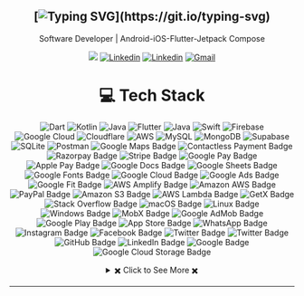 <div align="center">

[![Typing SVG](https://readme-typing-svg.herokuapp.com?font=Source+Code+Pro&pause=1000&center=true&vCenter=true&width=435&height=24&lines=Hello+World!;This+is+PARTH...;Welcome+to+my+Profile!)](https://git.io/typing-svg)
---
Software Developer | Android-iOS-Flutter-Jetpack Compose
  
<!-- [![YouTube Channel Subscribers](https://img.shields.io/youtube/channel/subscribers/UCfCefH4Beq7ivaIF5mMPLAw?style=social)](https://www.youtube.com/c/FlutterBucket?sub_confirmation=1) -->
[![](https://komarev.com/ghpvc/?username=parthunagar)](https://github.com/parthunagar)
[![Linkedin](https://img.shields.io/badge/Linked-in-369?style=flat-square&logo=linkedin&logoColor=white&color=blue)](https://linkedin.com/in/parth-unagar-154a88166)
[![Linkedin](https://img.shields.io/badge/Twitter-tw-369?style=flat-square&logo=twitter&logoColor=white&color=blue)](https://twitter.com/parthunagar1)
[![Gmail](https://img.shields.io/badge/%20-Send%20Mail-black?color=007EC6&labelColor=555555&logo=gmail&logoColor=f5f7fe)](mailto:parthunagar9@gmail.com?subject=From%20GitHub&&body=Hi,%20there.%20Found%20you%20on%20GitHub!%20Let's%20talk%20about...)

</div>

<div align="center">
 
 # 💻 Tech Stack
![Dart](https://img.shields.io/badge/dart-%230175C2.svg?style=for-the-badge&logo=dart&logoColor=white) ![Kotlin](https://img.shields.io/badge/kotlin-%230095D5.svg?style=for-the-badge&logo=kotlin&logoColor=white) ![Java](https://img.shields.io/badge/java-%23ED8B00.svg?style=for-the-badge&logo=java&logoColor=white) ![Flutter](https://img.shields.io/badge/Flutter-%2302569B.svg?style=for-the-badge&logo=Flutter&logoColor=white) ![Java](https://img.shields.io/badge/jetpack_compose-%23ED8B00.svg?style=for-the-badge&logo=jetpack-compose) ![Swift](https://img.shields.io/badge/Swift-F38020.svg?style=for-the-badge&logo=Swift&logoColor=white) ![Firebase](https://img.shields.io/badge/firebase-%23039BE5.svg?style=for-the-badge&logo=firebase) ![Google Cloud](https://img.shields.io/badge/Google%20Cloud-%234285F4.svg?style=for-the-badge&logo=google-cloud&logoColor=white) ![Cloudflare](https://img.shields.io/badge/Cloudflare-F38020?style=for-the-badge&logo=Cloudflare&logoColor=white) ![AWS](https://img.shields.io/badge/AWS-%23FF9900.svg?style=for-the-badge&logo=amazon-aws&logoColor=white) ![MySQL](https://img.shields.io/badge/mysql-%2300f.svg?style=for-the-badge&logo=mysql&logoColor=white) ![MongoDB](https://img.shields.io/badge/MongoDB-%234ea94b.svg?style=for-the-badge&logo=mongodb&logoColor=white) 	![Supabase](https://img.shields.io/badge/Supabase-3ECF8E?style=for-the-badge&logo=supabase&logoColor=white) ![SQLite](https://img.shields.io/badge/sqflite-%2307405e.svg?style=for-the-badge&logo=sqlite&logoColor=white) ![Postman](https://img.shields.io/badge/Postman-FF6C37?style=for-the-badge&logo=postman&logoColor=white) ![Google Maps Badge](https://img.shields.io/badge/Google%20Maps-4285F4?style=for-the-badge&logo=googlemaps&logoColor=fff) ![Contactless Payment Badge](https://img.shields.io/badge/Contactless%20Payment-000?logo=contactlesspayment&logoColor=fff&style=for-the-badge) ![Razorpay Badge](https://img.shields.io/badge/Razorpay-0C2451?logo=razorpay&logoColor=fff&style=for-the-badge) ![Stripe Badge](https://img.shields.io/badge/Stripe-008CDD?logo=stripe&logoColor=fff&style=for-the-badge) ![Google Pay Badge](https://img.shields.io/badge/Google%20Pay-4285F4?logo=googlepay&logoColor=fff&style=for-the-badge) ![Apple Pay Badge](https://img.shields.io/badge/Apple%20Pay-000?logo=applepay&logoColor=fff&style=for-the-badge) ![Google Docs Badge](https://img.shields.io/badge/Google%20Docs-4285F4?logo=googledocs&logoColor=fff&style=for-the-badge) ![Google Sheets Badge](https://img.shields.io/badge/Google%20Sheets-34A853?logo=googlesheets&logoColor=fff&style=for-the-badge) ![Google Fonts Badge](https://img.shields.io/badge/Google%20Fonts-4285F4?logo=googlefonts&logoColor=fff&style=for-the-badge) ![Google Cloud Badge](https://img.shields.io/badge/Google%20Cloud-4285F4?logo=googlecloud&logoColor=fff&style=for-the-badge) ![Google Ads Badge](https://img.shields.io/badge/Google%20Ads-4285F4?logo=googleads&logoColor=fff&style=for-the-badge) ![Google Fit Badge](https://img.shields.io/badge/Google%20Fit-4285F4?logo=googlefit&logoColor=fff&style=for-the-badge) ![AWS Amplify Badge](https://img.shields.io/badge/AWS%20Amplify-F90?logo=awsamplify&logoColor=fff&style=for-the-badge) ![Amazon AWS Badge](https://img.shields.io/badge/Amazon%20AWS-232F3E?logo=amazonaws&logoColor=fff&style=for-the-badge) ![PayPal Badge](https://img.shields.io/badge/PayPal-003087?logo=paypal&logoColor=fff&style=for-the-badge) ![Amazon S3 Badge](https://img.shields.io/badge/Amazon%20S3-569A31?logo=amazons3&logoColor=fff&style=for-the-badge) ![AWS Lambda Badge](https://img.shields.io/badge/AWS%20Lambda-F90?logo=awslambda&logoColor=fff&style=for-the-badge) ![GetX Badge](https://img.shields.io/badge/GetX-8A2BE2?logo=getx&logoColor=fff&style=for-the-badge) ![Stack Overflow Badge](https://img.shields.io/badge/Stack%20Overflow-F58025?logo=stackoverflow&logoColor=fff&style=for-the-badge) ![macOS Badge](https://img.shields.io/badge/macOS-000?logo=macos&logoColor=fff&style=for-the-badge) ![Linux Badge](https://img.shields.io/badge/Linux-FCC624?logo=linux&logoColor=000&style=for-the-badge) ![Windows Badge](https://img.shields.io/badge/Windows-0078D4?logo=windows&logoColor=fff&style=for-the-badge) ![MobX Badge](https://img.shields.io/badge/MobX-F95?logo=mobx&logoColor=fff&style=for-the-badge) ![Google AdMob Badge](https://img.shields.io/badge/Google%20AdMob-EA4335?logo=googleadmob&logoColor=fff&style=for-the-badge) ![Google Play Badge](https://img.shields.io/badge/Google%20Play-414141?logo=googleplay&logoColor=fff&style=for-the-badge) ![App Store Badge](https://img.shields.io/badge/App%20Store-0D96F6?logo=appstore&logoColor=fff&style=for-the-badge) ![WhatsApp Badge](https://img.shields.io/badge/WhatsApp-25D366?logo=whatsapp&logoColor=fff&style=for-the-badge) ![Instagram Badge](https://img.shields.io/badge/Instagram-E4405F?logo=instagram&logoColor=fff&style=for-the-badge) ![Facebook Badge](https://img.shields.io/badge/Facebook-0866FF?logo=facebook&logoColor=fff&style=for-the-badge) ![Twitter Badge](https://img.shields.io/badge/Twitter-1D9BF0?logo=twitter&logoColor=fff&style=for-the-badge) ![Twitter Badge](https://img.shields.io/badge/Twitter-1D9BF0?logo=twitter&logoColor=fff&style=for-the-badge) ![GitHub Badge](https://img.shields.io/badge/GitHub-181717?logo=github&logoColor=fff&style=for-the-badge) ![LinkedIn Badge](https://img.shields.io/badge/LinkedIn-0A66C2?logo=linkedin&logoColor=fff&style=for-the-badge) ![Google Badge](https://img.shields.io/badge/Google-4285F4?logo=google&logoColor=fff&style=for-the-badge) ![Google Cloud Storage Badge](https://img.shields.io/badge/Google%20Cloud%20Storage-AECBFA?logo=googlecloudstorage&logoColor=000&style=for-the-badge)
  
<!-- https://github.com/anuraghazra/github-readme-stats -->
<details> 
  <summary> ✖️ Click to See More ✖️</summary>
  <br/>  
  
  ### &#x1f4c8; GitHub Stats
  
<p align="center" >
  
[![Top Langs](https://github-readme-stats.vercel.app/api/top-langs/?username=parthunagar&langs_count=6&count_private=true&layout=compact&theme=react&hide_border=true&bg_color=1F222E&title_color=F85D7F&icon_color=F8D866&hide=Jupyter%20Notebook,html,css,tsql,hack)](https://github.com/parthunagar) <img height="165" src="http://github-readme-streak-stats.herokuapp.com?user=parthunagar&theme=tokyonight&hide_border=true&background=1F222E" />
  
</p>
  
<b>Note:</b> Top languages is only a metric of the languages my public code consists of and doesn't reflect experience or skill level.
  
</details>
 
  
</div>

---
